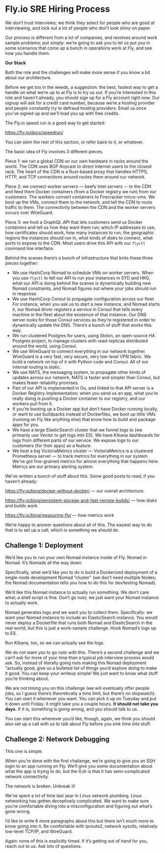 # Fly.io SRE Hiring Process

We don’t trust interviews; we think they select for people who are good at interviewing, and lock out a lot of people who don’t look shiny on paper. 

Our process is different from a lot of companies, and revolves around work sample problems; put simply: we’re going to ask you to let us put you in some scenarios that come up a bunch in operations work at Fly, and see how you handle them.

**Our Stack**

Both the role and the challenges will make more sense if you know a bit about our architecture.

Before we get too in the weeds, a suggestion: the best, fastest way to get a handle on what we’re up to at Fly is to try us out. If you’re interested in this role and haven’t already, you should sign up for a Fly account right now. Our signup will ask for a credit card number, because we’re a hosting provider and people constantly try to defraud hosting providers. Email us once you've signed up and we'll load you up with free credits.

The Fly.io speed run is a good way to get started:

https://fly.io/docs/speedrun/

You can skim the rest of this section, or refer back to it, or whatever.

The basic idea of Fly involves 3 different pieces.

Piece 1: we run a global CDN on our own hardware in racks around the world. The CDN uses BGP Anycast to direct Internet users to the closest rack. The heart of the CDN is a Rust-based proxy that handles HTTPS, HTTP, and TCP connections around routes them around our network.

Piece 2: we connect worker servers — beefy Intel servers -- to the CDN and feed them Docker containers (from a Docker registry we run) from our customers. The workers convert containers to Firecracker micro-vms. We boot up the VMs, connect them to the network, and tell the CDN to route traffic to them. The connectivity between the CDN and the worker servers occurs over WireGuard.

Piece 3: we host a GraphQL API that lets customers send us Docker containers and tell us how they want them run; which IP addresses to use, how certificates should work, how many instances to run, the geographic regions the instances should run in, what kinds of disks to connect, what ports to expose to the CDN. Most users drive this API with our `flyctl` command line interface.

Behind the scenes there’s a bunch of infrastructure that knits these three pieces together:

* We use HashiCorp Nomad to schedule VMs on worker servers. When you use `flyctl` to tell our API to run your instances in SYD and HKG, what our API is doing behind the scenes is dynamically building new Nomad constraints, and Nomad figures out where your jobs should run in response.
* We use HashiCorp Consul to propagate configuration across our fleet. For instance, when you ask us to start a new instance, and Nomad starts it, our Nomad driver registers a service in Consul that tells every machine in the fleet about the existence of that instance. Our DNS server looks for those Consul services as they’re registered in order to dynamically update the DNS. There’s a bunch of stuff that works this way.
* We run clustered Postgres for users, using Stolon, an open-source HA Postgres project, to manage clusters with read-replicas distributed around the world, using Consul.
* We use WireGuard to connect everything in our network together. WireGuard is a very fast, very secure, very low-level VPN fabric. We build a network on top of it with Python code and Consul. All of our internal routing is static.
* We use NATS, the messaging system, to propagate other kinds of updates across our network. NATS is faster and simpler than Consul, but makes fewer reliability promises.
* Part of our API is implemented in Go, and linked to that API server is a Docker Registry implementation; when you send us an app, what you’re really doing is pushing a Docker container to our registry, and our workers pull from it.
* If you’re booting up a Docker app but don’t have Docker running locally, or want to use buildpacks instead of Dockerfiles, we boot up little VMs (running on Fly like anything else) that know how to build and package apps for you. 
* We have a large ElasticSearch cluster that we funnel logs to (we primarily use Vector to get logs into ES). We have Kibana dashboards for logs from different parts of our service. We expose logs to our customers (for their apps) as a feature.
* We host a big VictoriaMetrics cluster — VictoriaMetrics is a clustered Prometheus server — to track metrics for everything in our system. We’ve got fine-grained metrics for almost everything that happens here. Metrics are our primary alerting system.

We’ve written a bunch of stuff about this. Some good posts to read, if you haven’t already:

https://fly.io/blog/docker-without-docker/ — our overall architecture.

https://fly.io/blog/persistent-storage-and-fast-remote-builds/ — how disks and builds work

https://fly.io/blog/measuring-fly/ — how metrics work

We’re happy to answer questions about all of this. The easiest way to do that is to set up a call, which is something we should do.

## Challenge 1: Deployment

We’d like you to run your own Nomad instance inside of Fly. Nomad in Nomad. It’s Nomads all the way down.

Specifically, what we’d like you to do is build a Dockerized deployment of a single-node development Nomad “cluster” (we don’t need multiple Nodes; the Nomad documentation tells you how to do this for dev/testing Nomad).

We’d like this Nomad instance to actually run something. We don’t care what; a shell script is fine. Don’t go nuts; we just want your Nomad instance to actually work.

Nomad generates logs and we want you to collect them. Specifically: we want your Nomad instance to include an ElasticSearch instance. You would never deploy a Dockerfile that runs both Nomad and ElasticSearch in the real world, but this is just a work-sample challenge. Hook Nomad’s logs up to ES. 

Run Kibana, too, so we can actually see the logs.

We do not want you to go nuts with this. There’s a second challenge and we can’t ask for more of your time than a typical job interview process would ask. So, instead of literally going nuts making this Nomad deployment “actually good, give us a bulleted list of things you’d explore doing to make it good. You can keep your writeup simple! We just want to know what stuff you’re thinking about.

We are not timing you on this challenge (we will eventually offer people jobs, so I guess there’s theoretically a time limit, but there’s no stopwatch). You can start it whenever you want. You can pick it up on Tuesday and put it down until Friday. It might take you a couple hours. **It should not take you days.** If it is, something is going wrong, and you should talk to us. 

You can start this whenever you’d like, though, again, we think you should also set up a call with us to talk about Fly before you sink time into stuff.

## Challenge 2: Network Debugging

This one is simple. 

When you’re done with the first challenge, we’re going to give you an SSH login to an app running on Fly. We’ll give you some documentation about what the app is trying to do, but the tl;dr is that it has semi-complicated network connectivity.

The network is broken. Unbreak it!

We’ve spent a lot of time last year in Linux network plumbing. Linux networking has gotten deceptively complicated. We want to make sure you’re comfortable diving into a misconfiguration and figuring out what’s gone wrong.

I’d like to write 6 more paragraphs about this but there isn’t much more to know going into it. Be comfortable with iproute2, network sysctls, relatively low-level TCP/IP, and WireGuard. 

Again: none of this is explicitly timed. If it’s getting out of hand for you, reach out to us. Ask lots of questions.
